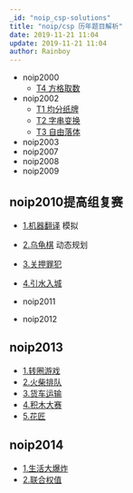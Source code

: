 ```yaml
---
_id: "noip_csp-solutions"
title: "noip/csp 历年题目解析"
date: 2019-11-21 11:04
update: 2019-11-21 11:04
author: Rainboy
---
```



- noip2000
  - [T4 方格取数](/article/noip2000-tg-t4)
- noip2002
  - [T1 均分纸牌](/article/noip2002-tg-t1)
  - [T2 字串变换](/article/noip2002-tg-t2)
  - [T3 自由落体](/article/noip2002-tg-t3)
- noip2003
- noip2007
- noip2008
- noip2009

## noip2010提高组复赛

 - [1.机器翻译]() 模拟
 - [2.乌龟棋]()   动态规划
 - [3.关押罪犯]()
 - [4.引水入城]()

- noip2011
- noip2012

## noip2013

- [1.转圈游戏](./2013/转圈游戏.md)
- [2.火柴排队](./2013/火柴排队.md)
- [3.货车运输](./2013/货车运输.md)
- [4.积木大赛](./2013/积木大赛.md)
- [5.花匠](./2013/花匠.md)

## noip2014

- [1.生活大爆炸](./2014/生活大爆炸.md)
- [2.联合权值](../../luogu/1351/1.md)
